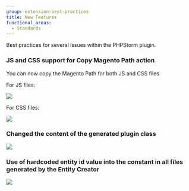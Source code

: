 ```yaml
---
group: extension-best-practices
title: New Features
functional_areas:
  - Standards
---
```


Best practices for several issues within the PHPStorm plugin.

### JS and CSS support for Copy Magento Path action

You can now copy the Magento Path for both JS and CSS files

For JS files:

![]({{site.baseurl}}/common/images/phpstorm/copy-js-path.png)

For CSS files:

![]({{site.baseurl}}/common/images/phpstorm/copy-css-path.png)

### Changed the content of the generated plugin class

![]({{site.baseurl}}/common/images/phpstorm/changed-plugin-generation-min.gif)

### Use of hardcoded entity id value into the constant in all files generated by the Entity Creator

![]({{site.baseurl}}/common/images/phpstorm/entity-id-used-as-constant.png)
